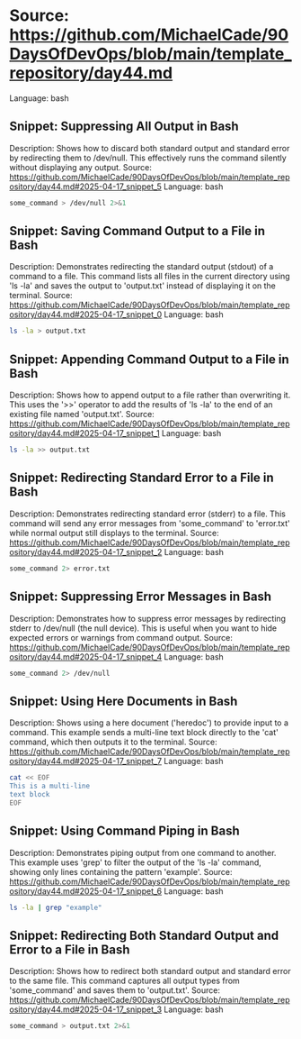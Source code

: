 # Source: https://github.com/MichaelCade/90DaysOfDevOps/blob/main/template_repository/day44.md
Language: bash

## Snippet: Suppressing All Output in Bash
Description: Shows how to discard both standard output and standard error by redirecting them to /dev/null. This effectively runs the command silently without displaying any output.
Source: https://github.com/MichaelCade/90DaysOfDevOps/blob/main/template_repository/day44.md#2025-04-17_snippet_5
Language: bash

```bash
some_command > /dev/null 2>&1
```

## Snippet: Saving Command Output to a File in Bash
Description: Demonstrates redirecting the standard output (stdout) of a command to a file. This command lists all files in the current directory using 'ls -la' and saves the output to 'output.txt' instead of displaying it on the terminal.
Source: https://github.com/MichaelCade/90DaysOfDevOps/blob/main/template_repository/day44.md#2025-04-17_snippet_0
Language: bash

```bash
ls -la > output.txt
```

## Snippet: Appending Command Output to a File in Bash
Description: Shows how to append output to a file rather than overwriting it. This uses the '>>' operator to add the results of 'ls -la' to the end of an existing file named 'output.txt'.
Source: https://github.com/MichaelCade/90DaysOfDevOps/blob/main/template_repository/day44.md#2025-04-17_snippet_1
Language: bash

```bash
ls -la >> output.txt
```

## Snippet: Redirecting Standard Error to a File in Bash
Description: Demonstrates redirecting standard error (stderr) to a file. This command will send any error messages from 'some_command' to 'error.txt' while normal output still displays to the terminal.
Source: https://github.com/MichaelCade/90DaysOfDevOps/blob/main/template_repository/day44.md#2025-04-17_snippet_2
Language: bash

```bash
some_command 2> error.txt
```

## Snippet: Suppressing Error Messages in Bash
Description: Demonstrates how to suppress error messages by redirecting stderr to /dev/null (the null device). This is useful when you want to hide expected errors or warnings from command output.
Source: https://github.com/MichaelCade/90DaysOfDevOps/blob/main/template_repository/day44.md#2025-04-17_snippet_4
Language: bash

```bash
some_command 2> /dev/null
```

## Snippet: Using Here Documents in Bash
Description: Shows using a here document ('heredoc') to provide input to a command. This example sends a multi-line text block directly to the 'cat' command, which then outputs it to the terminal.
Source: https://github.com/MichaelCade/90DaysOfDevOps/blob/main/template_repository/day44.md#2025-04-17_snippet_7
Language: bash

```bash
cat << EOF
This is a multi-line
text block
EOF
```

## Snippet: Using Command Piping in Bash
Description: Demonstrates piping output from one command to another. This example uses 'grep' to filter the output of the 'ls -la' command, showing only lines containing the pattern 'example'.
Source: https://github.com/MichaelCade/90DaysOfDevOps/blob/main/template_repository/day44.md#2025-04-17_snippet_6
Language: bash

```bash
ls -la | grep "example"
```

## Snippet: Redirecting Both Standard Output and Error to a File in Bash
Description: Shows how to redirect both standard output and standard error to the same file. This command captures all output types from 'some_command' and saves them to 'output.txt'.
Source: https://github.com/MichaelCade/90DaysOfDevOps/blob/main/template_repository/day44.md#2025-04-17_snippet_3
Language: bash

```bash
some_command > output.txt 2>&1
```